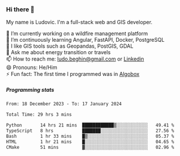 ### Hi there 👋

My name is Ludovic. I'm a full-stack web and GIS developer.

 🔭 I’m currently working on a wildfire management platform<br/>
 🌱 I’m continuously learning Angular, FastAPI, Docker, PostgreSQL<br/>
 👯 I like GIS tools such as Geopandas, PostGIS, GDAL<br/>
 💬 Ask me about energy transition or travels<br/>
 📫 How to reach me: ludo.beghin@gmail.com or [Linkedin](https://www.linkedin.com/in/ludovic-beghin/)<br/>
 😄 Pronouns: He/Him<br/>
 ⚡ Fun fact: The first time I programmed was in [Algobox](https://fr.wikipedia.org/wiki/Algobox)<br/>

##### Programming stats
<!--START_SECTION:waka-->

```txt
From: 18 December 2023 - To: 17 January 2024

Total Time: 29 hrs 3 mins

Python       14 hrs 21 mins  ████████████▒░░░░░░░░░░░░   49.41 %
TypeScript   8 hrs           ███████░░░░░░░░░░░░░░░░░░   27.56 %
Bash         1 hr 33 mins    █▒░░░░░░░░░░░░░░░░░░░░░░░   05.37 %
HTML         1 hr 21 mins    █░░░░░░░░░░░░░░░░░░░░░░░░   04.65 %
CMake        51 mins         ▓░░░░░░░░░░░░░░░░░░░░░░░░   02.96 %
```

<!--END_SECTION:waka-->
